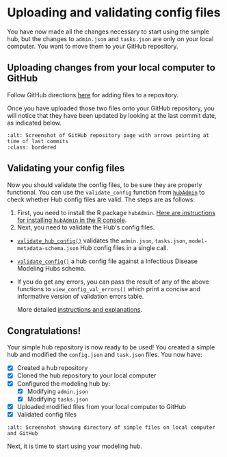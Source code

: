 # Uploading and validating config files  

You have now made all the changes necessary to start using the simple hub, but the changes to `admin.json` and `tasks.json` are only on your local computer. You want to move them to your GitHub repository.

## Uploading changes from your local computer to GitHub  

Follow GitHub directions [here](https://docs.github.com/en/repositories/working-with-files/managing-files/adding-a-file-to-a-repository) for adding files to a repository.  

Once you have uploaded those two files onto your GitHub repository, you will notice that they have been updated by looking at the last commit date, as indicated below.  

```{image} ../images/github_commits.png
:alt: Screenshot of GitHub repository page with arrows pointing at time of last commits
:class: bordered
```

## Validating your config files  

Now you should validate the config files, to be sure they are properly functional. You can use the `validate_config` function from [`hubAdmin`](https://hubverse-org.github.io/hubAdmin/index.html) to check whether Hub config files are valid. The steps are as follows:  

1. First, you need to install the R package `hubAdmin`. [Here are instructions for installing `hubAdmin` in the R console](https://github.com/hubverse-org/hubAdmin#installation).  
2. Next, you need to validate the Hub's config files. 
- [`validate_hub_config()`](https://hubverse-org.github.io/hubAdmin/reference/validate_hub_config.html) validates the `admin.json`, `tasks.json`, `model-metadata-schema.json` Hub config files in a single call.
- [`validate_config()`](https://hubverse-org.github.io/hubAdmin/reference/validate_config.html) a hub config file against a Infectious Disease Modeling Hubs schema.
- If you do get any errors, you can pass the result of any of the above functions to `view_config_val_errors()` which print a concise and informative version of validation errors table.

  More detailed [instructions and explanations](https://hubverse-org.github.io/hubAdmin/articles/hub-setup.html#validate-config-files).

## Congratulations!  

Your simple hub repository is now ready to be used! You created a simple hub and modified the `config.json` and `task.json` files. You now have:  
- [x] Created a hub repository
- [x] Cloned the hub repository to your local computer
- [x] Configured the modeling hub by: 
  - [x] Modifying `admin.json`
  - [x] Modifying `tasks.json`
- [x] Uploaded modified files from your local computer to GitHub
- [x] Validated config files

```{image} ../images/simple-hub_directory.png
:alt: Screenshot showing directory of simple files on local computer and GitHub
```

Next, it is time to start using your modeling hub.  

